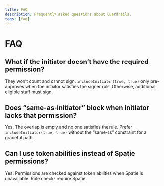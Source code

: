 ```yaml
---
title: FAQ
description: Frequently asked questions about Guardrails.
tags: [faq]
---
```


# FAQ

## What if the initiator doesn’t have the required permission?

They won’t count and cannot sign. `includeInitiator(true, true)` only pre-approves when the initiator satisfies the signer rule. Otherwise, additional eligible staff must sign.

## Does “same-as-initiator” block when initiator lacks that permission?

Yes. The overlap is empty and no one satisfies the rule. Prefer `includeInitiator(true, true)` without the “same-as” constraint for a graceful path.

## Can I use token abilities instead of Spatie permissions?

Yes. Permissions are checked against token abilities when Spatie is unavailable. Role checks require Spatie.

